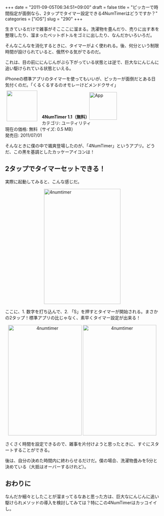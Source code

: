 +++
date = "2011-09-05T06:34:51+09:00"
draft = false
title = "ピッカーで時間指定が面倒なら、2タップでタイマー設定できる4NumTimerはどうですか？"
categories = ["iOS"]
slug = "290"
+++

生きているだけで雑事がそこここに溜まる。洗濯物を畳んだり、売りに出す本を整理したり、溜まったペットボトルをゴミに出したり、なんだかいろいろだ。

そんなこんなを消化するときに、タイマーがよく使われる。後、何分という制限時間が設けられていると、俄然やる気がでるのだ。

これは、目の前ににんじんがぶら下がっている状態とは逆で、巨大なにんじんに追い駆けられている状態といえる。

iPhoneの標準アプリのタイマーを使ってもいいが、ピッカーが面倒だとある日気付くのだ。「くるくるするのオモレーけどメンドクサイ」

<a href="https://itunes.apple.com/jp/app/id440998289?mt=8&uo=4&at=11l3RT" target="_blank" rel="nofollow"><img width="100" class="alignleft" align="left" src="http://a3.mzstatic.com/us/r1000/064/Purple/de/00/9f/mzl.oeidjkde.100x100-75.png" style="margin: -5px 15px 1px 5px;"></a><strong> 4NumTimer 1.1（無料）</strong><a href="https://itunes.apple.com/jp/app/id440998289?mt=8&uo=4&at=11l3RT" target="_blank" rel="nofollow"><img src="/images/2012/12/viewinitunes_jp.png" style="vertical-align:bottom;" width="90" alt="App"></a><br> カテゴリ: ユーティリティ<br> 現在の価格: 無料（サイズ: 0.5 MB）<br> 発売日: 2011/07/01<br style="clear: both;">

そんなときに僕の中で颯爽登場したのが、「4NumTimer」というアプリ。どうだ、この黒を基調としたカッケーアイコンは！

<h2>2タップでタイマーセットできる！</h2>

実際に起動してみると、こんな感じだ。

<img style="display:block; margin-left:auto; margin-right:auto;" src="/images/2011/09/4numtimer.jpg" alt="4numtimer" title="4numtimer.jpg" border="0" width="250" height="375" />

ここに、1. 数字を打ち込んで、2. 「S」を押すとタイマーが開始される。まさかの2タップ！標準アプリの比じゃなく、素早くタイマー設定が出来る！

<div align="center"><img src="/images/2011/09/20111123145230.png" alt="4numtimer" title="20111123145230" width="240" height="360" /> <img src="/images/2011/09/20111123145235.png" alt="4numtimer" title="20111123145235" width="240" height="360" /></div>

さくさく時間を設定できるので、雑事を片付けようと思ったときに、すぐにスタートすることができる。

後は、自分の決めた時間内に終わらせるだけだ。僕の場合、洗濯物畳みを5分と決めている（大抵はオーバーするけれど）。

<h2>おわりに</h2>

なんだか細々としたことが溜まってるなあと思った方は、巨大なにんじんに追い駆けられメソッドの導入を検討してみては？特にこの4NumTimerはカッコイイし。
